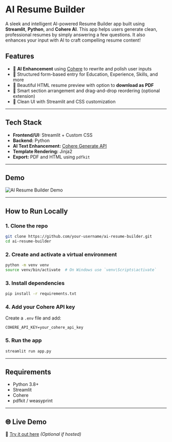 # AI Resume Builder

A sleek and intelligent AI-powered Resume Builder app built using **Streamlit**, **Python**, and **Cohere AI**. This app helps users generate clean, professional resumes by simply answering a few questions. It also enhances your input with AI to craft compelling resume content!

##  Features

- 🧠 **AI Enhancement** using [Cohere](https://cohere.com/) to rewrite and polish user inputs
- 🧾 Structured form-based entry for Education, Experience, Skills, and more
- 🎨 Beautiful HTML resume preview with option to **download as PDF**
- 🧲 Smart section arrangement and drag-and-drop reordering (optional extension)
- 🌈 Clean UI with Streamlit and CSS customization

---

##  Tech Stack

- **Frontend/UI:** Streamlit + Custom CSS
- **Backend:** Python
- **AI Text Enhancement:** [Cohere Generate API](https://docs.cohere.com/)
- **Template Rendering:** Jinja2
- **Export:** PDF and HTML using `pdfkit` 

---

##  Demo

![AI Resume Builder Demo](link-to-demo-gif-or-image)

---

##  How to Run Locally

### 1. Clone the repo

```bash
git clone https://github.com/your-username/ai-resume-builder.git
cd ai-resume-builder
```

### 2. Create and activate a virtual environment

```bash
python -m venv venv
source venv/bin/activate  # On Windows use `venv\Scripts\activate`
```

### 3. Install dependencies

```bash
pip install -r requirements.txt
```

### 4. Add your Cohere API key

Create a `.env` file and add:

```
COHERE_API_KEY=your_cohere_api_key
```

### 5. Run the app

```bash
streamlit run app.py
```

---


##  Requirements

- Python 3.8+
- Streamlit
- Cohere
- pdfkit / weasyprint

---


## 🌐 Live Demo

🔗 [Try it out here](https://your-deployment-link.com) *(Optional if hosted)*

```

